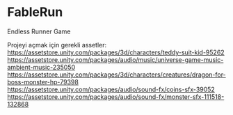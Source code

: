 # FableRun
Endless Runner Game

Projeyi açmak için gerekli assetler:
https://assetstore.unity.com/packages/3d/characters/teddy-suit-kid-95262
https://assetstore.unity.com/packages/audio/music/universe-game-music-ambient-music-235050
https://assetstore.unity.com/packages/3d/characters/creatures/dragon-for-boss-monster-hp-79398
https://assetstore.unity.com/packages/audio/sound-fx/coins-sfx-39052
https://assetstore.unity.com/packages/audio/sound-fx/monster-sfx-111518-132868

